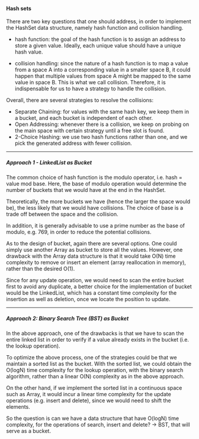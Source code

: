 #### Hash sets

There are two key questions that one should address, in order to implement the 
HashSet data structure, namely hash function and collision handling.

- hash function: the goal of the hash function is to assign an address to store 
a given value. Ideally, each unique value should have a unique hash value.

- collision handling: since the nature of a hash function is to map a value 
from a space A into a corresponding value in a smaller space B, it could 
happen that multiple values from space A might be mapped to the same value 
in space B. This is what we call collision. Therefore, it is indispensable 
for us to have a strategy to handle the collision.


Overall, there are several strategies to resolve the collisions:

- Separate Chaining: for values with the same hash key, we keep them in a 
bucket, and each bucket is independent of each other.
- Open Addressing: whenever there is a collision, we keep on probing on the 
main space with certain strategy until a free slot is found.
- 2-Choice Hashing: we use two hash functions rather than one, and we pick 
the generated address with fewer collision.

___

##### Approach 1 - LinkedList as Bucket
The common choice of hash function is the modulo operator, 
i.e. hash = value mod base. Here, the base of modulo operation would determine 
the number of buckets that we would have at the end in the HashSet.

Theoretically, the more buckets we have (hence the larger the space would be), 
the less likely that we would have collisions. The choice of base is a 
trade off between the space and the collision.

In addition, it is generally advisable to use a prime number as the base 
of modulo, e.g. 769, in order to reduce the potential collisions.

As to the design of bucket, again there are several options. One could 
simply use another Array as bucket to store all the values. However, one 
drawback with the Array data structure is that it would take O(N) time 
complexity to remove or insert an element (array reallocation in memory), 
rather than the desired O(1).

Since for any update operation, we would need to scan the entire bucket first 
to avoid any duplicate, a better choice for the implementation of bucket 
would be the LinkedList, which has a constant time complexity for the 
insertion as well as deletion, once we locate the position to update.

___
##### Approach 2: Binary Search Tree (BST) as Bucket

In the above approach, one of the drawbacks is that we have to scan the entire 
linked list in order to verify if a value already exists in the bucket (i.e. 
the lookup operation).

To optimize the above process, one of the strategies could be that we maintain
a sorted list as the bucket. With the sorted list, we could obtain the O(logN) 
time complexity for the lookup operation, with the binary search algorithm, 
rather than a linear O(N) complexity as in the above approach.

On the other hand, if we implement the sorted list in a continuous space such 
as Array, it would incur a linear time complexity for the update operations 
(e.g. insert and delete), since we would need to shift the elements.

So the question is can we have a data structure that have O(logN) time 
complexity, for the operations of search, insert and delete? -> BST, that will
serve as a bucket.

